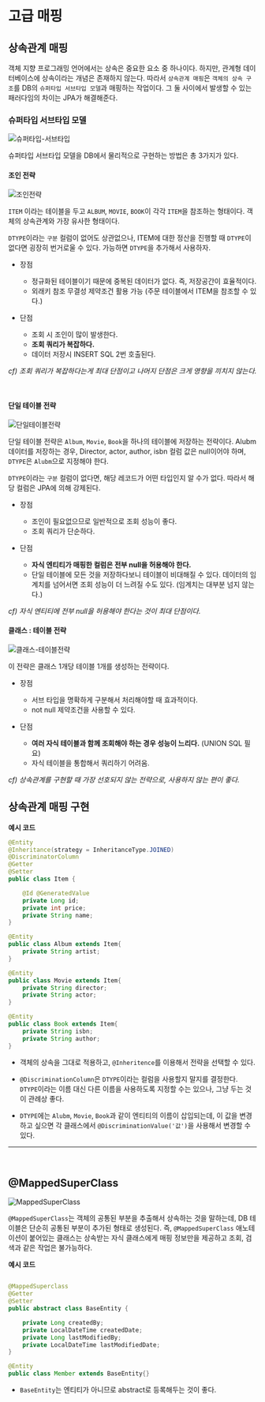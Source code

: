 # 고급 매핑

## 상속관계 매핑

객체 지향 프로그래밍 언어에서는 상속은 중요한 요소 중 하나이다. 하지만, 관계형 데이터베이스에 상속이라는 개념은 존재하지 않는다. 따라서 `상속관계 매핑`은 `객체의 상속 구조`를 DB의 `슈퍼타입 서브타입 모델`과 매핑하는 작업이다. 그 둘 사이에서 발생할 수 있는 패러다임의 차이는 JPA가 해결해준다.

### 슈퍼타입 서브타입 모델

![슈퍼타입-서브타입](../images/슈퍼타입서브타입.png)

슈퍼타입 서브타입 모델을 DB에서 물리적으로 구현하는 방법은 총 3가지가 있다.

#### 조인 전략

![조인전략](../images/JPA_상속.png)

`ITEM` 이라는 테이블을 두고 `ALBUM`, `MOVIE`, `BOOK`이 각각 `ITEM`을 참조하는 형태이다. 객체의 상속관계와 가장 유사한 형태이다.

`DTYPE`이라는 `구분` 컬럼이 없어도 상관없으나, ITEM에 대한 정산을 진행할 때 `DTYPE`이 없다면 굉장히 번거로울 수 있다. 가능하면 `DTYPE`을 추가해서 사용하자.

- 장점

  - 정규화된 테이블이기 때문에 중복된 데이터가 없다. 즉, 저장공간이 효율적이다.
  - 외래키 참조 무결성 제약조건 활용 가능 (주문 테이블에서 ITEM을 참조할 수 있다.)

- 단점
  - 조회 시 조인이 많이 발생한다.
  - **조회 쿼리가 복잡하다.**
  - 데이터 저장시 INSERT SQL 2번 호출된다.

_cf) 조회 쿼리가 복잡하다는게 최대 단점이고 나머지 단점은 크게 영향을 끼치지 않는다._

<br>

#### 단일 테이블 전략

![단일테이블전략](../images/단일테이블전략.png)

단일 테이블 전략은 `Album`, `Movie`, `Book`을 하나의 테이블에 저장하는 전략이다. Alubm 데이터를 저장하는 경우, Director, actor, author, isbn 컬럼 값은 null이어야 하며, `DTYPE`은 `Alubm`으로 지정해야 한다.

`DTYPE`이라는 `구분` 컬럼이 없다면, 해당 레코드가 어떤 타입인지 알 수가 없다. 따라서 해당 컬럼은 JPA에 의해 강제된다.

- 장점

  - 조인이 필요없으므로 일반적으로 조회 성능이 좋다.
  - 조회 쿼리가 단순하다.

- 단점
  - **자식 엔티티가 매핑한 컬럼은 전부 null을 허용해야 한다.**
  - 단일 테이블에 모든 것을 저장하다보니 테이블이 비대해질 수 있다. 데이터의 임계치를 넘어서면 조회 성능이 더 느려질 수도 있다. (임계치는 대부분 넘지 않는다.)

_cf) 자식 엔티티에 전부 null을 허용해야 한다는 것이 최대 단점이다._

#### 클래스 : 테이블 전략

![클래스-테이블전략](../images/table_per_class.png)

이 전략은 클래스 1개당 테이블 1개를 생성하는 전략이다.

- 장점

  - 서브 타입을 명확하게 구분해서 처리해야할 때 효과적이다.
  - not null 제약조건을 사용할 수 있다.

- 단점
  - **여러 자식 테이블과 함께 조회해야 하는 경우 성능이 느리다.** (UNION SQL 필요)
  - 자식 테이블을 통합해서 쿼리하기 어려움.

_cf) 상속관계를 구현할 때 가장 선호되지 않는 전략으로, 사용하지 않는 편이 좋다._

## 상속관계 매핑 구현

**예시 코드**

```java
@Entity
@Inheritance(strategy = InheritanceType.JOINED)
@DiscriminatorColumn
@Getter
@Setter
public class Item {

	@Id @GeneratedValue
	private Long id;
	private int price;
	private String name;
}

@Entity
public class Album extends Item{
	private String artist;
}

@Entity
public class Movie extends Item{
	private String director;
	private String actor;
}

@Entity
public class Book extends Item{
	private String isbn;
	private String author;
}
```

- 객체의 상속을 그대로 적용하고, `@Inheritence`를 이용해서 전략을 선택할 수 있다.

- `@DiscriminationColumn`은 `DTYPE`이라는 컬럼을 사용할지 말지를 결정한다. `DTYPE`이라는 이름 대신 다른 이름을 사용하도록 지정할 수는 있으나, 그냥 두는 것이 관례상 좋다.

- `DTYPE`에는 `Alubm`, `Movie`, `Book`과 같이 엔티티의 이름이 삽입되는데, 이 값을 변경하고 싶으면 각 클래스에서 `@DiscriminationValue('값')`을 사용해서 변경할 수 있다.

<hr><br>

## @MappedSuperClass

![MappedSuperClass](../images/MappedSuperClass.png)

`@MappedSuperClass`는 객체의 공통된 부분을 추출해서 상속하는 것을 말하는데, DB 테이블은 단순히 공통된 부분이 추가된 형태로 생성된다. 즉, `@MappedSuperClass` 애노테이션이 붙어있는 클래스는 상속받는 자식 클래스에게 매핑 정보만을 제공하고 조회, 검색과 같은 작업은 불가능하다.

**예시 코드**

```java

@MappedSuperclass
@Getter
@Setter
public abstract class BaseEntity {

	private Long createdBy;
	private LocalDateTime createdDate;
	private Long lastModifiedBy;
	private LocalDateTime lastModifiedDate;
}

@Entity
public class Member extends BaseEntity{}
```

- `BaseEntity`는 엔티티가 아니므로 abstract로 등록해두는 것이 좋다.
